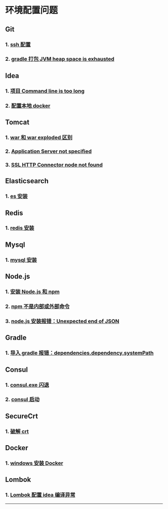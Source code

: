 # 环境配置问题

## Git

### 1. [ssh 配置](https://www.cnblogs.com/hafiz/p/8146324.html)

### 2. [gradle 打包 JVM heap space is exhausted](https://blog.csdn.net/qq_33697094/article/details/97674109)

## Idea

### 1. [项目 Command line is too long](https://blog.csdn.net/wochunyang/article/details/84776813)

### 2. [配置本地 docker](https://blog.csdn.net/jacksonary/article/details/78974344)

## Tomcat

### 1. [war 和 war exploded 区别](https://note.youdao.com/ynoteshare1/index.html?id=4e88fd3cf9b46773b21d1e37e8515f54&type=note)

### 2. [Application Server not specified](https://note.youdao.com/ynoteshare1/index.html?id=618496af8eb2cdf6344ed326ea394ddb&type=note)

### 3. [SSL HTTP Connector node not found](https://note.youdao.com/ynoteshare1/index.html?id=bd7044b8212017e2e7ff582dcdaf9fd9&type=note)

## Elasticsearch

### 1. [es 安装](https://www.cnblogs.com/tangyin/p/10830142.html)

## Redis

### 1. [redis 安装](https://www.runoob.com/redis/redis-install.html)

## Mysql

### 1. [mysql 安装](https://www.runoob.com/mysql/mysql-install.html)

## Node.js

### 1. [安装 Node.js 和 npm](https://www.liaoxuefeng.com/wiki/1022910821149312/1023025597810528)

### 2. [npm 不是内部或外部命令](https://blog.csdn.net/weixin_41722928/article/details/82753022)

### 3. [node.js 安装报错：Unexpected end of JSON](https://note.youdao.com/ynoteshare1/index.html?id=d1a96fbe3e20697dd0b96ccbb2f65786&type=note)

## Gradle

### 1. [导入 gradle 报错：dependencies.dependency.systemPath](https://note.youdao.com/ynoteshare1/index.html?id=2e3070e6c119a114dffc997c2671571f&type=note)

## Consul

### 1. [consul.exe 闪退](https://blog.csdn.net/benben_2015/article/details/89394459)

### 2. [consul 启动](https://note.youdao.com/ynoteshare1/index.html?id=c4b8cf18cddc30a67785afecdf15c014&type=note)

## SecureCrt

### 1. [破解 crt](http://www.3322.cc/soft/40244.html)

## Docker

### 1. [windows 安装 Docker](https://www.runoob.com/docker/windows-docker-install.html)

## Lombok

### 1. [Lombok 配置 idea 编译异常](https://note.youdao.com/ynoteshare1/index.html?id=da60779fe775955833209f14a0b852f5&type=note)

---









<comment-comment/>